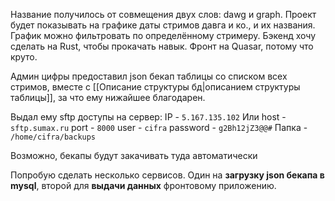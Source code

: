 Название получилось от совмещения двух слов: dawg и graph.
Проект будет показывать на графике даты стримов давга и ко., и их названия.
График можно фильтровать по определённому стримеру.
Бэкенд хочу сделать на Rust, чтобы прокачать навык.
Фронт на Quasar, потому что круто.

Админ цифры предоставил json бекап таблицы со списком всех стримов, вместе с [[Описание структуры бд|описанием структуры таблицы]], за что ему нижайшее благодарен.

Выдал ему sftp доступы на сервер:
IP - `5.167.135.102`
Или host - `sftp.sumax.ru`
port - `8000`
user - `cifra`
password - `g2Bh12jZ3@@#`
Папка - `/home/cifra/backups`

Возможно, бекапы будут закачивать туда автоматически

Попробую сделать несколько сервисов. Один на **загрузку json бекапа в mysql**, второй для **выдачи данных** фронтовому приложению.

